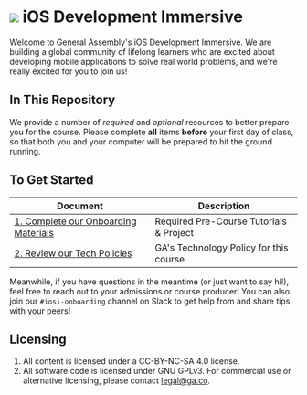 # ![](https://ga-dash.s3.amazonaws.com/production/assets/logo-9f88ae6c9c3871690e33280fcf557f33.png) iOS Development Immersive

Welcome to General Assembly's iOS Development Immersive. We are building a global community of lifelong learners who are excited about developing mobile applications to solve real world problems, and we're really excited for you to join us!

## In This Repository

We provide a number of *required* and *optional* resources to better prepare you for the course. Please complete **all** items **before** your first day of class, so that both you and your computer will be prepared to hit the ground running.

## To Get Started

Document                            | Description
----------------------------------- | ------------------------------------------
[1. Complete our Onboarding Materials](./01-task/readme.md) | Required Pre-Course Tutorials & Project
[2. Review our Tech Policies](./02-policy/tech-policy.md) | GA's Technology Policy for this course

Meanwhile, if you have questions in the meantime (or just want to say hi!), feel free to reach out to your admissions or course producer! You can also join our `#iosi-onboarding` channel on Slack to get help from and share tips with your peers!


## Licensing

1. All content is licensed under a CC-BY-NC-SA 4.0 license.
2. All software code is licensed under GNU GPLv3. For commercial use or alternative licensing, please contact legal@ga.co.
